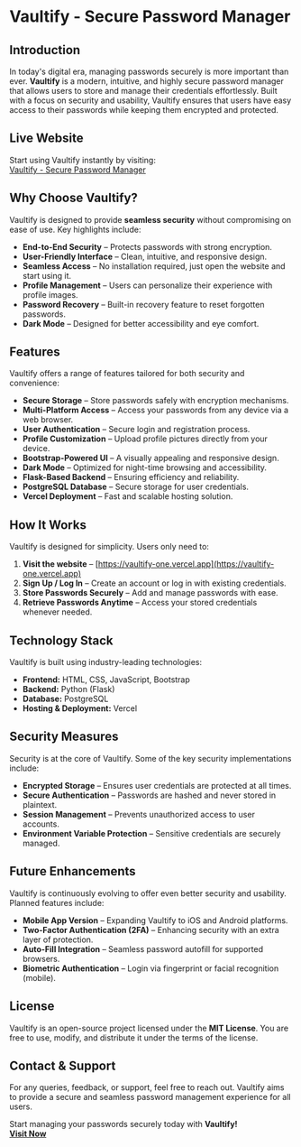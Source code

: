 # Vaultify - Secure Password Manager  

## Introduction  
In today's digital era, managing passwords securely is more important than ever. **Vaultify** is a modern, intuitive, and highly secure password manager that allows users to store and manage their credentials effortlessly. Built with a focus on security and usability, Vaultify ensures that users have easy access to their passwords while keeping them encrypted and protected.  

## Live Website  
Start using Vaultify instantly by visiting:  
[Vaultify - Secure Password Manager](https://vaultify-one.vercel.app)  

## Why Choose Vaultify?  
Vaultify is designed to provide **seamless security** without compromising on ease of use. Key highlights include:  
- **End-to-End Security** – Protects passwords with strong encryption.  
- **User-Friendly Interface** – Clean, intuitive, and responsive design.  
- **Seamless Access** – No installation required, just open the website and start using it.  
- **Profile Management** – Users can personalize their experience with profile images.  
- **Password Recovery** – Built-in recovery feature to reset forgotten passwords.  
- **Dark Mode** – Designed for better accessibility and eye comfort.  

## Features  
Vaultify offers a range of features tailored for both security and convenience:  
- **Secure Storage** – Store passwords safely with encryption mechanisms.  
- **Multi-Platform Access** – Access your passwords from any device via a web browser.  
- **User Authentication** – Secure login and registration process.  
- **Profile Customization** – Upload profile pictures directly from your device.  
- **Bootstrap-Powered UI** – A visually appealing and responsive design.  
- **Dark Mode** – Optimized for night-time browsing and accessibility.  
- **Flask-Based Backend** – Ensuring efficiency and reliability.  
- **PostgreSQL Database** – Secure storage for user credentials.  
- **Vercel Deployment** – Fast and scalable hosting solution.  

## How It Works  
Vaultify is designed for simplicity. Users only need to:  
1. **Visit the website** – [https://vaultify-one.vercel.app](https://vaultify-one.vercel.app)  
2. **Sign Up / Log In** – Create an account or log in with existing credentials.  
3. **Store Passwords Securely** – Add and manage passwords with ease.  
4. **Retrieve Passwords Anytime** – Access your stored credentials whenever needed.  

## Technology Stack  
Vaultify is built using industry-leading technologies:  
- **Frontend:** HTML, CSS, JavaScript, Bootstrap  
- **Backend:** Python (Flask)  
- **Database:** PostgreSQL  
- **Hosting & Deployment:** Vercel  

## Security Measures  
Security is at the core of Vaultify. Some of the key security implementations include:  
- **Encrypted Storage** – Ensures user credentials are protected at all times.  
- **Secure Authentication** – Passwords are hashed and never stored in plaintext.  
- **Session Management** – Prevents unauthorized access to user accounts.  
- **Environment Variable Protection** – Sensitive credentials are securely managed.  

## Future Enhancements  
Vaultify is continuously evolving to offer even better security and usability. Planned features include:  
- **Mobile App Version** – Expanding Vaultify to iOS and Android platforms.  
- **Two-Factor Authentication (2FA)** – Enhancing security with an extra layer of protection.  
- **Auto-Fill Integration** – Seamless password autofill for supported browsers.  
- **Biometric Authentication** – Login via fingerprint or facial recognition (mobile).  

## License  
Vaultify is an open-source project licensed under the **MIT License**. You are free to use, modify, and distribute it under the terms of the license.  

## Contact & Support  
For any queries, feedback, or support, feel free to reach out. Vaultify aims to provide a secure and seamless password management experience for all users.  

Start managing your passwords securely today with **Vaultify!**  
**[Visit Now](https://vaultify-one.vercel.app)**  
